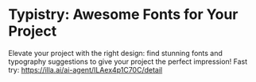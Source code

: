 # Typistry: Awesome Fonts for Your Project
Elevate your project with the right design: find stunning fonts and typography suggestions to give your project the perfect impression!
Fast try: https://illa.ai/ai-agent/ILAex4p1C70C/detail

